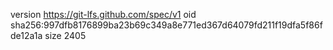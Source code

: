 version https://git-lfs.github.com/spec/v1
oid sha256:997dfb8176899ba23b69c349a8e771ed367d64079fd211f19dfa5f86fde12a1a
size 2405
